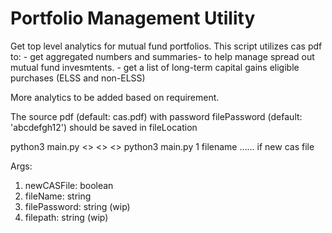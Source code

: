 # Portfolio Management Utility

Get top level analytics for mutual fund portfolios.
This script utilizes cas pdf to:
    - get aggregated numbers and summaries- to help manage spread out mutual fund invesmtents.
    - get a list of long-term capital gains eligible purchases (ELSS and non-ELSS)

More analytics to be added based on requirement.

The source pdf (default: cas.pdf) with password filePassword (default: 'abcdefgh12') should be saved in fileLocation

python3 main.py <> <> <>
python3 main.py 1 filename  ...... if new cas file

Args:

1. newCASFile: boolean
2. fileName: string
3. filePassword: string (wip)
4. filepath: string (wip)
